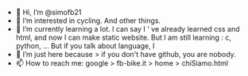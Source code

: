 - 👋 Hi, I’m @simofb21 
- 👀 I’m interested in cycling. And other things. 
- 🌱 I’m currently learning a lot. I can say I ' ve already learned css and html, and now I can make static  website. But I am still learning : c, python, ...
But if you talk about language, I
- 💞️ I’m just here because > if you don't have github, you are nobody. 
- 📫 How to reach me: google >  fb-bike.it > home > chiSiamo.html

<!---
simofb21/simofb21 is a ✨ special ✨ repository because its `README.md` (this file) appears on your GitHub profile.
You can click the Preview link to take a look at your changes.
--->
